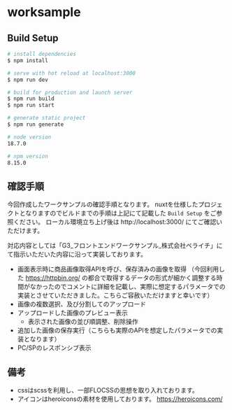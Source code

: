# worksample

## Build Setup

```bash
# install dependencies
$ npm install

# serve with hot reload at localhost:3000
$ npm run dev

# build for production and launch server
$ npm run build
$ npm run start

# generate static project
$ npm run generate

# node version
18.7.0

# npm version
8.15.0
```

## 確認手順
今回作成したワークサンプルの確認手順となります。
nuxtを仕様したプロジェクトとなりますのでビルドまでの手順は上記にて記載した `Build Setup` をご参照ください。
ローカル環境立ち上げ後は http://localhost:3000/ にてご確認いただけます。

対応内容としては「G3_フロントエンドワークサンプル_株式会社ペライチ」にて指示いただいた内容に沿って実装しております。
- 画面表示時に商品画像取得APIを呼び、保存済みの画像を取得
	（今回利用した https://httpbin.org/ の都合で取得するデータの形式が細かく調整する時間がなかったのでコメントに詳細を記載し、実際に想定するパラメータでの実装とさせていただきました。こちらご容赦いただけますと幸いです）
- 画像の複数選択、及び分割してのアップロード
- アップロードした画像のプレビュー表示
	- 表示された画像の並び順調整、削除操作
- 追加した画像の保存実行（こちらも実際のAPIを想定したパラメータでの実装となります）
- PC/SPのレスポンシブ表示

## 備考
- cssはscssを利用し、一部FLOCSSの思想を取り入れております。
- アイコンはheroiconsの素材を使用しております。
	https://heroicons.com/